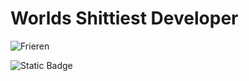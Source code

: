 # Worlds Shittiest Developer

![Frieren](https://i.pinimg.com/originals/ef/99/2e/ef992ea6042c7e28ca3703e26c5b8345.gif)

<img alt="Static Badge" src="https://img.shields.io/badge/C-blue?style=flat&logo=%3Csvg%20role%3D%22img%22%20viewBox%3D%220%200%2024%2024%22%20xmlns%3D%22http%3A%2F%2Fwww.w3.org%2F2000%2Fsvg%22%3E%3Ctitle%3EC%2B%2B%3C%2Ftitle%3E%3Cpath%20d%3D%22M22.394%206c-.167-.29-.398-.543-.652-.69L12.926.22c-.509-.294-1.34-.294-1.848%200L2.26%205.31c-.508.293-.923%201.013-.923%201.6v10.18c0%20.294.104.62.271.91.167.29.398.543.652.69l8.816%205.09c.508.293%201.34.293%201.848%200l8.816-5.09c.254-.147.485-.4.652-.69.167-.29.27-.616.27-.91V6.91c.003-.294-.1-.62-.268-.91zM12%2019.11c-3.92%200-7.109-3.19-7.109-7.11%200-3.92%203.19-7.11%207.11-7.11a7.133%207.133%200%20016.156%203.553l-3.076%201.78a3.567%203.567%200%2000-3.08-1.78A3.56%203.56%200%20008.444%2012%203.56%203.56%200%200012%2015.555a3.57%203.57%200%20003.08-1.778l3.078%201.78A7.135%207.135%200%200112%2019.11zm7.11-6.715h-.79v.79h-.79v-.79h-.79v-.79h.79v-.79h.79v.79h.79zm2.962%200h-.79v.79h-.79v-.79h-.79v-.79h.79v-.79h.79v.79h.79z%22%2F%3E%3C%2Fsvg%3E&logoColor=%230e5acf">

